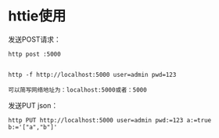 # httie使用

发送POST请求：

```shell
http post :5000
```

``` shell

http -f http://localhost:5000 user=admin pwd=123

可以简写网络地址为：localhost:5000或者：5000
```

发送PUT json：

``` shell
http PUT http://localhost:5000 user=admin pwd:=123 a:=true b:='["a","b"]'
```

